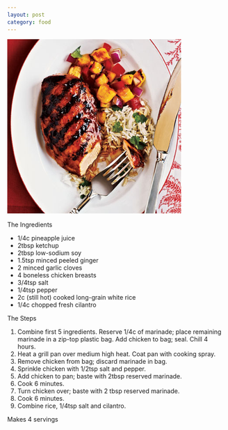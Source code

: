```yaml
---
layout: post
category: food
---
```

![Hawaiian Chicken](/images/hawaiian-chicken.jpg "Hawaiian Chicken")

The Ingredients

* 1/4c pineapple juice
* 2tbsp ketchup
* 2tbsp low-sodium soy
* 1.5tsp minced peeled ginger
* 2 minced garlic cloves
* 4 boneless chicken breasts
* 3/4tsp salt
* 1/4tsp pepper
* 2c (still hot) cooked long-grain white rice
* 1/4c chopped fresh cilantro

The Steps

1. Combine first 5 ingredients. Reserve 1/4c of marinade; place remaining marinade in a zip-top plastic bag. Add chicken to bag; seal. Chill 4 hours.
2. Heat a grill pan over medium high heat. Coat pan with cooking spray.
3. Remove chicken from bag; discard marinade in bag.
4. Sprinkle chicken with 1/2tsp salt and pepper.
5. Add chicken to pan; baste with 2tbsp reserved marinade.
6. Cook 6 minutes.
7. Turn chicken over; baste with 2 tbsp reserved marinade.
8. Cook 6 minutes.
9. Combine rice, 1/4tsp salt and cilantro.

Makes 4 servings
